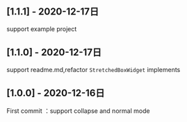 ## [1.1.1] - 2020-12-17日

support example project

## [1.1.0] - 2020-12-17日

support readme.md,refactor ``StretchedBoxWidget`` implements

## [1.0.0] - 2020-12-16日

First commit ：support collapse and normal mode
